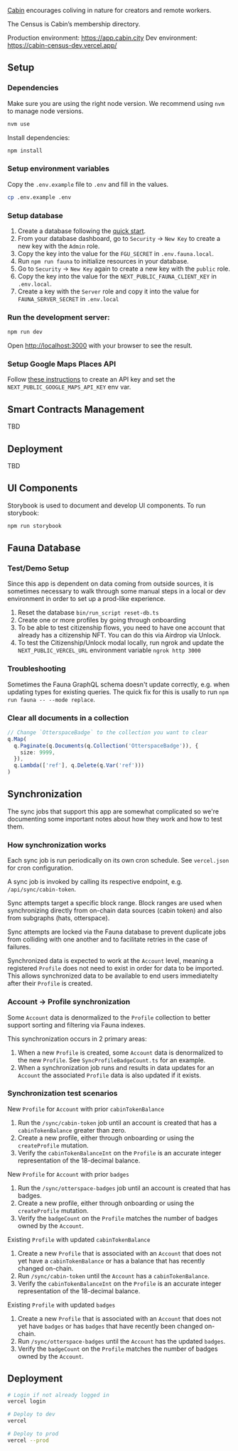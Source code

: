[Cabin](https://www.cabin.city) encourages coliving in nature for creators and remote workers.

The Census is Cabin’s membership directory.

Production environment: https://app.cabin.city
Dev environment: https://cabin-census-dev.vercel.app/

## Setup

### Dependencies

Make sure you are using the right node version. We recommend using `nvm` to manage node versions.

```bash
nvm use
```

Install dependencies:

```bash
npm install
```

### Setup environment variables

Copy the `.env.example` file to `.env` and fill in the values.

```bash
cp .env.example .env
```

### Setup database

1. Create a database following the [quick start](https://docs.fauna.com/fauna/current/learn/quick_start/quick_start).
2. From your database dashboard, go to `Security` -> `New Key` to create a new key with the `Admin` role.
3. Copy the key into the value for the `FGU_SECRET` in `.env.fauna.local`.
4. Run `npm run fauna` to initialize resources in your database.
5. Go to `Security` -> `New Key` again to create a new key with the `public` role.
6. Copy the key into the value for the `NEXT_PUBLIC_FAUNA_CLIENT_KEY` in `.env.local`.
7. Create a key with the `Server` role and copy it into the value for `FAUNA_SERVER_SECRET` in `.env.local`

### Run the development server:

```bash
npm run dev
```

Open [http://localhost:3000](http://localhost:3000) with your browser to see the result.

### Setup Google Maps Places API

Follow [these instructions](https://developers.google.com/maps/documentation/places/web-service/get-api-key) to create an API key and set the `NEXT_PUBLIC_GOOGLE_MAPS_API_KEY` env var.

## Smart Contracts Management

TBD

## Deployment

TBD

## UI Components

Storybook is used to document and develop UI components. To run storybook:

```bash
npm run storybook
```

## Fauna Database

### Test/Demo Setup

Since this app is dependent on data coming from outside sources, it is sometimes necessary to walk through some manual steps in a local or dev environment in order to set up a prod-like experience.

1. Reset the database
   `bin/run_script reset-db.ts`
2. Create one or more profiles by going through onboarding
3. To be able to test citizenship flows, you need to have one account that already has a citizenship NFT. You can do this via Airdrop via Unlock.
4. To test the Citizenship/Unlock modal locally, run ngrok and update the `NEXT_PUBLIC_VERCEL_URL` environment variable
   `ngrok http 3000`

### Troubleshooting

Sometimes the Fauna GraphQL schema doesn't update correctly, e.g. when updating types for existing queries. The quick fix for this is usally to run `npm run fauna -- --mode replace`.

### Clear all documents in a collection

```typescript
// Change `OtterspaceBadge` to the collection you want to clear
q.Map(
  q.Paginate(q.Documents(q.Collection('OtterspaceBadge')), {
    size: 9999,
  }),
  q.Lambda(['ref'], q.Delete(q.Var('ref')))
)
```

## Synchronization

The sync jobs that support this app are somewhat complicated so we're documenting some important notes about how they work and how to test them.

### How synchronization works

Each sync job is run periodically on its own cron schedule. See `vercel.json` for cron configuration.

A sync job is invoked by calling its respective endpoint, e.g. `/api/sync/cabin-token`.

Sync attempts target a specific block range. Block ranges are used when synchronizing directly from on-chain data sources (cabin token) and also from subgraphs (hats, otterspace).

Sync attempts are locked via the Fauna database to prevent duplicate jobs from colliding with one another and to facilitate retries in the case of failures.

Synchronized data is expected to work at the `Account` level, meaning a registered `Profile` does not need to exist in order for data to be imported. This allows synchronized data to be available to end users immediatelty after their `Profile` is created.

### Account -> Profile synchronization

Some `Account` data is denormalized to the `Profile` collection to better support sorting and filtering via Fauna indexes.

This synchronization occurs in 2 primary areas:

1. When a new `Profile` is created, some `Account` data is denormalized to the new `Profile`. See `SyncProfileBadgeCount.ts` for an example.
2. When a synchronization job runs and results in data updates for an `Account` the associated `Profile` data is also updated if it exists.

### Synchronization test scenarios

New `Profile` for `Account` with prior `cabinTokenBalance`

1. Run the `/sync/cabin-token` job until an account is created that has a `cabinTokenBalance` greater than zero.
2. Create a new profile, either through onboarding or using the `createProfile` mutation.
3. Verify the `cabinTokenBalanceInt` on the `Profile` is an accurate integer representation of the 18-decimal balance.

New `Profile` for `Account` with prior `badges`

1. Run the `/sync/otterspace-badges` job until an account is created that has badges.
2. Create a new profile, either through onboarding or using the `createProfile` mutation.
3. Verify the `badgeCount` on the `Profile` matches the number of badges owned by the `Account`.

Existing `Profile` with updated `cabinTokenBalance`

1. Create a new `Profile` that is associated with an `Account` that does not yet have a `cabinTokenBalance` or has a balance that has recently changed on-chain.
2. Run `/sync/cabin-token` until the `Account` has a `cabinTokenBalance`.
3. Verify the `cabinTokenBalanceInt` on the `Profile` is an accurate integer representation of the 18-decimal balance.

Existing `Profile` with updated `badges`

1. Create a new `Profile` that is associated with an `Account` that does not yet have `badges` or has `badges` that have recently been changed on-chain.
2. Run `/sync/otterspace-badges` until the `Account` has the updated `badges`.
3. Verify the `badgeCount` on the `Profile` matches the number of badges owned by the `Account`.

## Deployment

```bash
# Login if not already logged in
vercel login

# Deploy to dev
vercel

# Deploy to prod
vercel --prod
```

